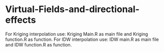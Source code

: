 # Virtual-Fields-and-directional-effects

For Kriging interpolation use: Kriging Main.R as main file and Kriging function.R as function. 
For IDW interpolation use: IDW main.R as main file and IDW function.R as function. 
